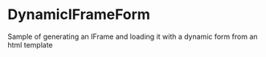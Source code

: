DynamicIFrameForm
=================

Sample of generating an IFrame and loading it with a dynamic form from an html template
